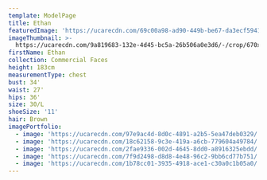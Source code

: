 ```yaml
---
template: ModelPage
title: Ethan
featuredImage: 'https://ucarecdn.com/69c00a98-ad90-449b-be67-da3ecf594186/'
imageThumbnail: >-
  https://ucarecdn.com/9a819683-132e-4d45-bc5a-26b506a0e3d6/-/crop/670x947/46,0/-/preview/
firstName: Ethan
collection: Commercial Faces
height: 183cm
measurementType: chest
bust: 34'
waist: 27'
hips: 36'
size: 30/L
shoeSize: '11'
hair: Brown
imagePortfolio:
  - image: 'https://ucarecdn.com/97e9ac4d-8d0c-4891-a2b5-5ea47deb0329/'
  - image: 'https://ucarecdn.com/18c62158-9c3e-419a-a6cb-779604a49784/'
  - image: 'https://ucarecdn.com/2fae9336-002d-4645-8dd0-a8916325ebdd/'
  - image: 'https://ucarecdn.com/7f9d2498-d8d8-4e48-96c2-9bb6cd77b751/'
  - image: 'https://ucarecdn.com/1b78cc01-3935-4918-ace1-c30a0c1b05a0/'
---
```


